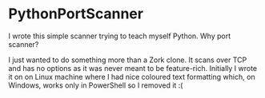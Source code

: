 PythonPortScanner
=================

I wrote this simple scanner trying to teach myself Python. Why port scanner?

I just wanted to do something more than a Zork clone. It scans over TCP and has no options as it was never meant to be feature-rich. Initially I wrote it on on Linux machine where I had nice coloured text formatting which, on Windows, works only in PowerShell so I removed it :(
